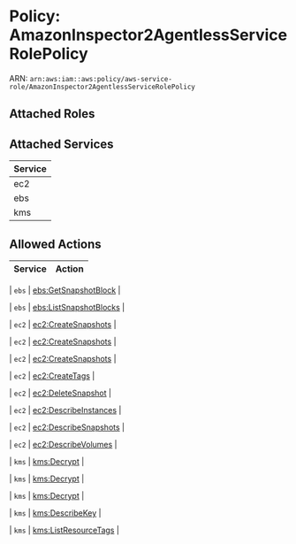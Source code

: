 # Policy: AmazonInspector2AgentlessServiceRolePolicy

ARN: `arn:aws:iam::aws:policy/aws-service-role/AmazonInspector2AgentlessServiceRolePolicy`

## Attached Roles

## Attached Services

| Service |
|---------|
| ec2 |
| ebs |
| kms |

## Allowed Actions

| Service | Action |
|:-------:|--------|

| `ebs` | [ebs:GetSnapshotBlock](../actions.md#ebs:getsnapshotblock) |

| `ebs` | [ebs:ListSnapshotBlocks](../actions.md#ebs:listsnapshotblocks) |

| `ec2` | [ec2:CreateSnapshots](../actions.md#ec2:createsnapshots) |

| `ec2` | [ec2:CreateSnapshots](../actions.md#ec2:createsnapshots) |

| `ec2` | [ec2:CreateSnapshots](../actions.md#ec2:createsnapshots) |

| `ec2` | [ec2:CreateTags](../actions.md#ec2:createtags) |

| `ec2` | [ec2:DeleteSnapshot](../actions.md#ec2:deletesnapshot) |

| `ec2` | [ec2:DescribeInstances](../actions.md#ec2:describeinstances) |

| `ec2` | [ec2:DescribeSnapshots](../actions.md#ec2:describesnapshots) |

| `ec2` | [ec2:DescribeVolumes](../actions.md#ec2:describevolumes) |

| `kms` | [kms:Decrypt](../actions.md#kms:decrypt) |

| `kms` | [kms:Decrypt](../actions.md#kms:decrypt) |

| `kms` | [kms:Decrypt](../actions.md#kms:decrypt) |

| `kms` | [kms:DescribeKey](../actions.md#kms:describekey) |

| `kms` | [kms:ListResourceTags](../actions.md#kms:listresourcetags) |
